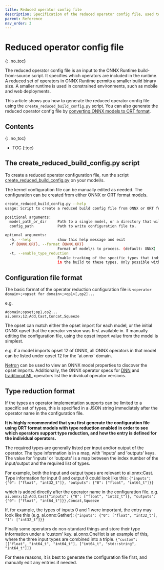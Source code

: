 ```yaml
---
title: Reduced operator config file
description: Specification of the reduced operator config file, used to reduce the size of the ONNX Runtime
parent: Reference
nav_order: 3
---
```



# Reduced operator config file
{: .no_toc}

The reduced operator config file is an input to the ONNX Runtime build-from-source script. It specifies which operators are included in the runtime. A reduced set of operators in ONNX Runtime permits a smaller build binary size. A smaller runtime is used in constrained environments, such as mobile and web deployments.

This article shows you how to generate the reduced operator config file using the `create_reduced_build_config.py` script. You can also generate the reduced operator config file by [converting ONNX models to ORT format](./ort-format-model-conversion.md).

## Contents
{: .no_toc}

* TOC
{:toc}

## The create_reduced_build_config.py script

To create a reduced operator configuration file, run the script [create_reduced_build_config.py](https://github.com/microsoft/onnxruntime/blob/master/tools/python/create_reduced_build_config.py) on your model/s.

The kernel configuration file can be manually edited as needed. The configuration can be created from either ONNX or ORT format models.

```bash
create_reduced_build_config.py --help
usage: Script to create a reduced build config file from ONNX or ORT format model/s. [-h] [-f {ONNX,ORT}] [-t] model_path_or_dir config_path

positional arguments:
  model_path_or_dir     Path to a single model, or a directory that will be recursively searched for models to process.
  config_path           Path to write configuration file to.

optional arguments:
  -h, --help            show this help message and exit
  -f {ONNX,ORT}, --format {ONNX,ORT}
                        Format of model/s to process. (default: ONNX)
  -t, --enable_type_reduction
                        Enable tracking of the specific types that individual operators require. Operator implementations MAY support limiting the type support included
                        in the build to these types. Only possible with ORT format models. (default: False)
```

## Configuration file format

The basic format of the operator reduction configuration file is `<operator domain>;<opset for domain>;<op1>[,op2]...`

e.g.
```
#domain;opset;op1,op2...
ai.onnx;12;Add,Cast,Concat,Squeeze
```

The opset can match either the opset import for each model, or the initial ONNX opset that the operator version was first available in. If manually editing the configuration file, using the opset import value from the model is simplest.

e.g. if a model imports opset 12 of ONNX, all ONNX operators in that model can be listed under opset 12 for the 'ai.onnx' domain.

[Netron](https://netron.app/) can be used to view an ONNX model properties to discover the opset imports.
Additionally, the ONNX operator specs for [DNN](https://github.com/onnx/onnx/blob/master/docs/Operators.md) and [traditional ML](https://github.com/onnx/onnx/blob/master/docs/Operators-ml.md) operators list the individual operator versions.

## Type reduction format

If the types an operator implementation supports can be limited to a specific set of types, this is specified in a JSON string immediately after the operator name in the configuration file.

**It is highly recommended that you first generate the configuration file using ORT format models with type reduction enabled in order to see which operators support type reduction, and how the entry is defined for the individual operators.**

The required types are generally listed per input and/or output of the operator. The type information is in a map, with 'inputs' and 'outputs' keys. The value for 'inputs' or 'outputs' is a map between the index number of the input/output and the required list of types.

For example, both the input and output types are relevant to ai.onnx:Cast. Type information for input 0 and output 0 could look like this:
  `{"inputs": {"0": ["float", "int32_t"]}, "outputs": {"0": ["float", "int64_t"]}}`

which is added directly after the operator name in the configuration file.
e.g.
  `ai.onnx;12;Add,Cast{"inputs": {"0": ["float", "int32_t"]}, "outputs": {"0": ["float", "int64_t"]}},Concat,Squeeze`

If, for example, the types of inputs 0 and 1 were important, the entry may look like this (e.g. ai.onnx:Gather):
  `{"inputs": {"0": ["float", "int32_t"], "1": ["int32_t"]}}`

Finally some operators do non-standard things and store their type information under a 'custom' key.
ai.onnx.OneHot is an example of this, where the three input types are combined into a triple.
  `{"custom": [["float", "int64_t", "int64_t"], ["int64_t", "std::string", "int64_t"]]}`

For these reasons, it is best to generate the configuration file first, and manually edit any entries if needed.
